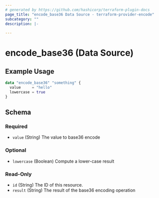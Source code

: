 ```yaml
---
# generated by https://github.com/hashicorp/terraform-plugin-docs
page_title: "encode_base36 Data Source - terraform-provider-encode"
subcategory: ""
description: |-
  
---
```


# encode_base36 (Data Source)



## Example Usage

```terraform
data "encode_base36" "something" {
  value     = "hello"
  lowercase = true
}
```

<!-- schema generated by tfplugindocs -->
## Schema

### Required

- `value` (String) The value to base36 encode

### Optional

- `lowercase` (Boolean) Compute a lower-case result

### Read-Only

- `id` (String) The ID of this resource.
- `result` (String) The result of the base36 encoding operation


